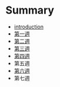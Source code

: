 # Summary

* [introduction](README.md)
* [第一週](di_yi_zhou.md)
* [第二週](di_er_zhou.md)
* [第三週](di_san_zhou.md)
* [第四週](di_si_zhou.md)
* 第五週
* [第六週](di_liu_zhou.md)
* 第七週

